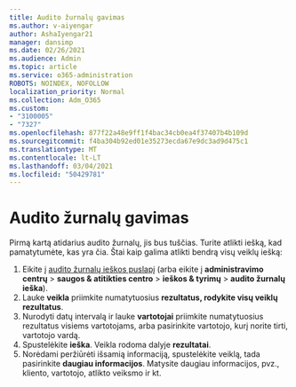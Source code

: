 ```yaml
---
title: Audito žurnalų gavimas
ms.author: v-aiyengar
author: AshaIyengar21
manager: dansimp
ms.date: 02/26/2021
ms.audience: Admin
ms.topic: article
ms.service: o365-administration
ROBOTS: NOINDEX, NOFOLLOW
localization_priority: Normal
ms.collection: Adm_O365
ms.custom:
- "3100005"
- "7327"
ms.openlocfilehash: 877f22a48e9ff1f4bac34cb0ea4f37407b4b109d
ms.sourcegitcommit: f4ba304b92ed01e35273ecda67e9dc3ad9d475c1
ms.translationtype: MT
ms.contentlocale: lt-LT
ms.lasthandoff: 03/04/2021
ms.locfileid: "50429781"
---
```

# <a name="retrieve-the-audit-logs"></a>Audito žurnalų gavimas

Pirmą kartą atidarius audito žurnalų, jis bus tuščias. Turite atlikti iešką, kad pamatytumėte, kas yra čia. Štai kaip galima atlikti bendrą visų veiklų iešką:

1. Eikite į [audito žurnalų ieškos puslapį](https://protection.office.com/#/unifiedauditlog) (arba eikite į **administravimo centrų**  >  **saugos & atitikties centro**  >  **ieškos & tyrimų**  >  **audito žurnalų ieška**).
1. Lauke **veikla** priimkite numatytuosius **rezultatus, rodykite visų veiklų rezultatus**.
1. Nurodyti datų intervalą ir lauke **vartotojai** priimkite numatytuosius rezultatus visiems vartotojams, arba pasirinkite vartotojo, kurį norite tirti, vartotojo vardą.
1. Spustelėkite **ieška**. Veikla rodoma dalyje **rezultatai**.
1. Norėdami peržiūrėti išsamią informaciją, spustelėkite veiklą, tada pasirinkite **daugiau informacijos**. Matysite daugiau informacijos, pvz., kliento, vartotojo, atlikto veiksmo ir kt.
